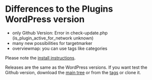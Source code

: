 # Differences to the Plugins WordPress version

* only Github Version: Error in check-update.php (is_plugin_active_for_network unknown)
* many new possibilities for targetmarker
* overviewmap: you can use tags like categories

Please note the [install instructions](https://leafext.de/en/doku/about/versions/).

Releases are the same as the WordPress versions. If you want test the Github version, download the [main tree](https://github.com/hupe13/extensions-leaflet-map-github/archive/refs/heads/main.zip) or from the [tags](https://github.com/hupe13/extensions-leaflet-map-github/tags) or clone it.
